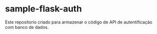 # sample-flask-auth

 Este repositorio criado para armazenar o código de API de autentificação com banco de dados.